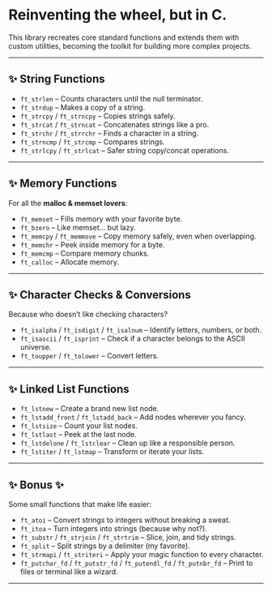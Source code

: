 # Reinventing the wheel, but in C.

This library recreates core standard functions and extends them with custom utilities, becoming the toolkit for building more complex projects.

---

## ✨ String Functions

- `ft_strlen` – Counts characters until the null terminator.  
- `ft_strdup` – Makes a copy of a string.  
- `ft_strcpy` / `ft_strncpy` – Copies strings safely.  
- `ft_strcat` / `ft_strncat` – Concatenates strings like a pro.  
- `ft_strchr` / `ft_strrchr` – Finds a character in a string.  
- `ft_strncmp` / `ft_strcmp` – Compares strings.  
- `ft_strlcpy` / `ft_strlcat` – Safer string copy/concat operations.
---

## ✨ Memory Functions
For all the **malloc & memset lovers**:

- `ft_memset` – Fills memory with your favorite byte.  
- `ft_bzero` – Like memset… but lazy.  
- `ft_memcpy` / `ft_memmove` – Copy memory safely, even when overlapping.  
- `ft_memchr` – Peek inside memory for a byte.  
- `ft_memcmp` – Compare memory chunks.  
- `ft_calloc` – Allocate memory.

---

## ✨ Character Checks & Conversions
Because who doesn’t like checking characters?

- `ft_isalpha` / `ft_isdigit` / `ft_isalnum` – Identify letters, numbers, or both.  
- `ft_isascii` / `ft_isprint` – Check if a character belongs to the ASCII universe.  
- `ft_toupper` / `ft_tolower` – Convert letters.

---

## ✨ Linked List Functions

- `ft_lstnew` – Create a brand new list node.  
- `ft_lstadd_front` / `ft_lstadd_back` – Add nodes wherever you fancy.  
- `ft_lstsize` – Count your list nodes.  
- `ft_lstlast` – Peek at the last node.  
- `ft_lstdelone` / `ft_lstclear` – Clean up like a responsible person.  
- `ft_lstiter` / `ft_lstmap` – Transform or iterate your lists.

---

## ✨ Bonus ✨
Some small functions that make life easier:

- `ft_atoi` – Convert strings to integers without breaking a sweat.  
- `ft_itoa` – Turn integers into strings (because why not?).  
- `ft_substr` / `ft_strjoin` / `ft_strtrim` – Slice, join, and tidy strings.  
- `ft_split` – Split strings by a delimiter (my favorite).  
- `ft_strmapi` / `ft_striteri` – Apply your magic function to every character.  
- `ft_putchar_fd` / `ft_putstr_fd` / `ft_putendl_fd` / `ft_putnbr_fd` – Print to files or terminal like a wizard.

---
